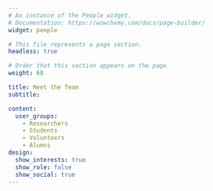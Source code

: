 ```yaml
---
# An instance of the People widget.
# Documentation: https://wowchemy.com/docs/page-builder/
widget: people

# This file represents a page section.
headless: true

# Order that this section appears on the page.
weight: 68

title: Meet the Team
subtitle:

content:
  user_groups:
    - Researchers
    - Students
    - Volunteers
    - Alumni
design:
  show_interests: true
  show_role: false
  show_social: true
---
```

